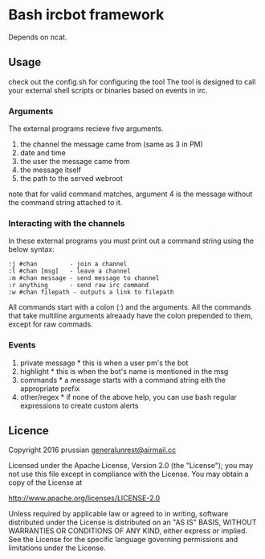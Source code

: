 Bash ircbot framework
=====================

Depends on ncat.

Usage
-----

check out the config.sh for configuring the tool
The tool is designed to call your external shell scripts or binaries based on events in irc.

### Arguments

The external programs recieve five arguments.

  1. the channel the message came from (same as 3 in PM)
  2. date and time
  3. the user the message came from
  4. the message itself
  5. the path to the served webroot

note that for valid command matches, argument 4 is the message without the command string attached to it.

### Interacting with the channels

In these external programs you must print out a command string using the below syntax:

	:j #chan         - join a channel
	:l #chan [msg]   - leave a channel
	:m #chan message - send message to channel
	:r anything      - send raw irc command
    :w #chan filepath - outputs a link to filepath

All commands start with a colon (:) and the arguments.
All the commands that take multiline arguments alreaady have the colon prepended to them, except for raw commads.

### Events

  1. private message
    * this is when a user pm's the bot
  2. highlight
    * this is when the bot's name is mentioned in the msg
  3. commands
    * a message starts with a command string eith the appropriate prefix
  4. other/regex
    * if none of the above help, you can use bash regular expressions to create custom alerts

Licence
-------

Copyright 2016 prussian <generalunrest@airmail.cc>

Licensed under the Apache License, Version 2.0 (the "License");
you may not use this file except in compliance with the License.
You may obtain a copy of the License at

  <http://www.apache.org/licenses/LICENSE-2.0>

Unless required by applicable law or agreed to in writing, software
distributed under the License is distributed on an "AS IS" BASIS,
WITHOUT WARRANTIES OR CONDITIONS OF ANY KIND, either express or implied.
See the License for the specific language governing permissions and
limitations under the License.
